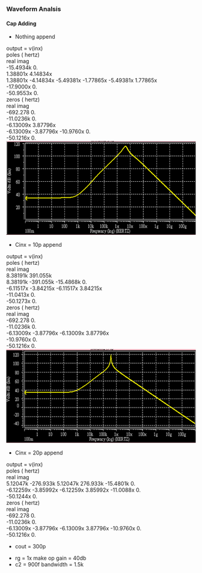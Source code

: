 ### Waveform Analsis
#### Cap Adding

* Nothing append

output = v(inx)                 
    poles ( hertz)      
        real            imag      
        -15.4934k       0.        
        1.38801x        4.14834x  
        1.38801x        -4.14834x
        -5.49381x       -1.77865x
        -5.49381x       1.77865x  
        -17.9000x       0.        
        -50.9553x       0.        
    zeros ( hertz)      
        real            imag      
        -692.278        0.        
        -11.0236k       0.        
        -6.13009x       3.87796x  
        -6.13009x       -3.87796x
        -10.9760x       0.        
        -50.1216x       0.        
<img src="inx_Nothingappend.png" height="250px"></img>

* Cinx = 10p append

output = v(inx)   
    poles ( hertz)      
        real            imag      
        8.38191k        391.055k  
        8.38191k        -391.055k
        -15.4868k       0.        
        -6.11517x       -3.84215x
        -6.11517x       3.84215x  
        -11.0413x       0.        
        -50.1273x       0.                            
    zeros ( hertz)      
        real            imag      
        -692.278        0.        
        -11.0236k       0.        
        -6.13009x       -3.87796x
        -6.13009x       3.87796x  
        -10.9760x       0.        
        -50.1216x       0.        
<img src="inx_10pappend.png" height="250px"></img>

* Cinx = 20p append

output = v(inx)   
    poles ( hertz)      
        real            imag      
        5.12047k        -276.933k
        5.12047k        276.933k
        -15.4801k       0.       
        -6.12259x       -3.85992x
        -6.12259x       3.85992x
        -11.0088x       0.       
        -50.1244x       0.      
    zeros ( hertz)      
        real            imag      
         -692.278        0.       
        -11.0236k       0.       
        -6.13009x       -3.87796x
        -6.13009x       3.87796x
        -10.9760x       0.       
        -50.1216x       0.       



* cout = 300p
+ rg = 1x make op gain = 40db
+ c2 = 900f bandwidth = 1.5k
